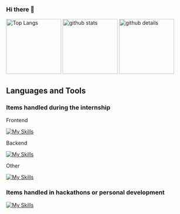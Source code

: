 ### Hi there 👋
<p align="left"> 
  <img alt="Top Langs" height="150px" src="https://github-readme-stats.vercel.app/api/top-langs/?username=yudai2929&layout=compact&count_private=true&show_icons=true&theme=tokyonight" />
  <img alt="github stats" height="150px" src="https://github-readme-stats.vercel.app/api?username=yudai2929&count_private=true&show_icons=true&show_icons=true&theme=tokyonight" />
   <img alt="github details" height="150px" src="http://github-profile-summary-cards.vercel.app/api/cards/profile-details?username=yudai2929&theme=tokyonight" />
</p>

<h2 align="left">Languages and Tools</h2>
<h3 align="left">Items handled during the internship</h3>
<p align="left">Frontend</p>

[![My Skills](https://skillicons.dev/icons?i=html,css,js,ts,react,nextjs,vue,nuxtjs,tailwind)](https://skillicons.dev)

<p align="left">Backend</p>

[![My Skills](https://skillicons.dev/icons?i=python,kotlin,spring,php,laravel,postgres,mysql)](https://skillicons.dev)


<p align="left">Other</p>

[![My Skills](https://skillicons.dev/icons?i=docker,postman,githubactions)](https://skillicons.dev)


<h3 align="left">Items handled in hackathons or personal development</h3>

[![My Skills](https://skillicons.dev/icons?i=go,dart,flutter,nodejs,firebase,aws,gcp)](https://skillicons.dev)


<!--
**yudai2929/yudai2929** is a ✨ _special_ ✨ repository because its `README.md` (this file) appears on your GitHub profile.

Here are some ideas to get you started:

- 🔭 I’m currently working on ...
- 🌱 I’m currently learning ...
- 👯 I’m looking to collaborate on ...
- 🤔 I’m looking for help with ...
- 💬 Ask me about ...
- 📫 How to reach me: ...
- 😄 Pronouns: ...
- ⚡ Fun fact: ...
-->
